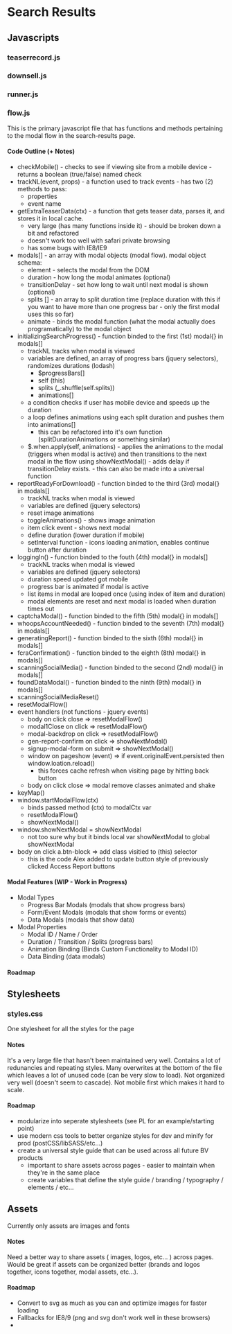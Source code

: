 # Search Results

## Javascripts

### teaserrecord.js

### downsell.js

### runner.js

### flow.js

This is the primary javascript file that has functions and methods pertaining to the modal flow in the search-results page.

#### Code Outline (+ Notes)

* checkMobile() - checks to see if viewing site from a mobile device - returns a boolean (true/false) named check
* trackNL(event, props) - a function used to track events - has two (2) methods to pass:
	* properties
	* event name
* getExtraTeaserData(ctx) - a function that gets teaser data, parses it, and stores it in local cache.
	* very large (has many functions inside it) - should be broken down a bit and refactored
	* doesn't work too well with safari private browsing
	* has some bugs with IE8/IE9 
* modals[] - an array with modal objects (modal flow). modal object schema:
	* element - selects the modal from the DOM
	* duration - how long the modal animates (optional)
	* transitionDelay - set how long to wait until next modal is shown (optional)
	* splits [] - an array to split duration time (replace duration with this if you want to have more than one progress bar - only the first modal uses this so far)
	* animate - binds the modal function (what the modal actually does programatically) to the modal object
* initializingSearchProgress() - function binded to the first (1st) modal{} in modals[]
	* trackNL tracks when modal is viewed
	* variables are defined, an array of progress bars (jquery selectors), randomizes durations (lodash)
		* $progressBars[]
		* self (this)
		* splits (_.shuffle(self.splits))
		* animations[]
	* a condition checks if user has mobile device and speeds up the duration
	* a loop defines animations using each split duration and pushes them into animations[]
		* this can be refactored into it's own function (splitDurationAnimations or something similar)
    * $.when.apply(self, animations) - applies the animations to the modal (triggers when modal is active) and then transitions to the next modal in the flow using showNextModal() - adds delay if transitionDelay exists. - this can also be made into a universal function
* reportReadyForDownload() - function binded to the third (3rd) modal{} in modals[]
	* trackNL tracks when modal is viewed
	* variables are defined (jquery selectors)
	* reset image animations
	* toggleAnimations() - shows image animation
	* item click event - shows next modal
	* define duration (lower duration if mobile)
	* setInterval function - icons loading animation, enables continue button after duration
* loggingIn() - function binded to the fouth (4th) modal{} in modals[]
	* trackNL tracks when modal is viewed
	* variables are defined (jquery selectors) 
	* duration speed updated got mobile
	* progress bar is animated if modal is active
	* list items in modal are looped once (using index of item and duration)
	* modal elements are reset and next modal is loaded when duration times out
* captchaModal() - function binded to the fifth (5th) modal{} in modals[]
* whoopsAccountNeeded() - function binded to the seventh (7th) modal{} in modals[]
* generatingReport() - function binded to the sixth (6th) modal{} in modals[]
* fcraConfirmation() - function binded to the eighth (8th) modal{} in modals[]
* scanningSocialMedia() - function binded to the second (2nd) modal{} in modals[]
* foundDataModal() - function binded to the ninth (9th) modal{} in modals[]
* scanningSocialMediaReset()
* resetModalFlow()
* event handlers (not functions - jquery events)
	* body on click close => resetModalFlow()
	* modal1Close on click => resetModalFlow()
	* modal-backdrop on click => resetModalFlow()
	* gen-report-confirm on click => showNextModal()
	* signup-modal-form on submit => showNextModal()
	* window on pageshow (event) => if event.originalEvent.persisted then window.loation.reload()
		* this forces cache refresh when visiting page by hitting back button
	* body on click close => modal remove classes animated and shake
* keyMap()
* window.startModalFlow(ctx)
	* binds passed method (ctx) to modalCtx var
	* resetModalFlow()
	* showNextModal()
* window.showNextModal = showNextModal
	* not too sure why but it binds local var showNextModal to global showNextModal
* body on click a.btn-block => add class visitied to (this) selector
	* this is the code Alex added to update button style of previously clicked Access Report buttons

#### Modal Features (WIP - Work in Progress)

* Modal Types
	* Progress Bar Modals (modals that show progress bars)
	* Form/Event Modals (modals that show forms or events)
	* Data Modals (modals that show data)
* Modal Properties
	* Modal ID / Name / Order
	* Duration / Transition / Splits (progress bars)
	* Animation Binding (Binds Custom Functionality to Modal ID)
	* Data Binding (data modals)

#### Roadmap

## Stylesheets

### styles.css

One stylesheet for all the styles for the page

#### Notes

It's a very large file that hasn't been maintained very well. Contains a lot of redunancies and repeating styles. Many overwrites at the bottom of the file which leaves a lot of unused code (can be very slow to load). Not organized very well (doesn't seem to cascade). Not mobile first which makes it hard to scale.

#### Roadmap

* modularize into seperate stylesheets (see PL for an example/starting point)
* use modern css tools to better organize styles for dev and minify for prod (postCSS/libSASS/etc...)
* create a universal style guide that can be used across all future BV products
	* important to share assets across pages - easier to maintain when they're in the same place
	* create variables that define the style guide / branding / typography / elements / etc...

## Assets

Currently only assets are images and fonts

#### Notes

Need a better way to share assets ( images, logos, etc... ) across pages. Would be great if assets can be 
organized better (brands and logos together, icons together, modal assets, etc...).

#### Roadmap

* Convert to svg as much as you can and optimize images for faster loading
* Fallbacks for IE8/9 (png and svg don't work well in these browsers)
* 
